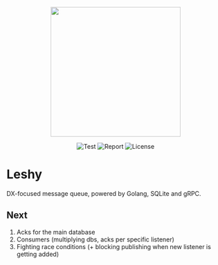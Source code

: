 <p align="center">
  <img src="https://github.com/tobias-piotr/leshy/assets/49806746/c4b62d2b-e79b-4d1a-ad68-132876354051" width="300">
</p>

<p align="center">
  <img src="https://github.com/tobias-piotr/leshy/actions/workflows/ci.yml/badge.svg?branch=main" alt="Test">
  <img src="https://goreportcard.com/badge/github.com/tobias-piotr/leshy" alt="Report">
  <img src="https://gh.kaos.st/apache2.svg" alt="License">
</p>

# Leshy

DX-focused message queue, powered by Golang, SQLite and gRPC.

## Next

1. Acks for the main database
2. Consumers (multiplying dbs, acks per specific listener)
3. Fighting race conditions (+ blocking publishing when new listener is getting added)
